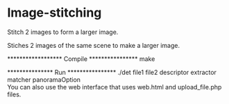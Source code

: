Image-stitching
===============

Stitch 2 images to form a larger image.

Stiches 2 images of the same scene to make a larger image.

****************** Compile ****************
make

*************** Run ****************
./det file1 file2 descriptor extractor matcher panoramaOption  
You can also use the web interface that uses web.html and upload_file.php files.

